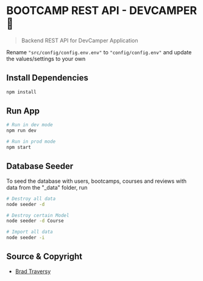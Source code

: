 # BOOTCAMP REST API - DEVCAMPER 🌱

> Backend REST API for DevCamper Application

Rename `"src/config/config.env.env"` to `"config/config.env"` and update the values/settings to your own

## Install Dependencies

```bash
npm install
```

## Run App

```bash
# Run in dev mode
npm run dev

# Run in prod mode
npm start
```

## Database Seeder

To seed the database with users, bootcamps, courses and reviews with data from the "\_data" folder, run

```bash
# Destroy all data
node seeder -d

# Destroy certain Model
node seeder -d Course

# Import all data
node seeder -i
```

## Source & Copyright

- [Brad Traversy](https://www.udemy.com/course/nodejs-api-masterclass/)
